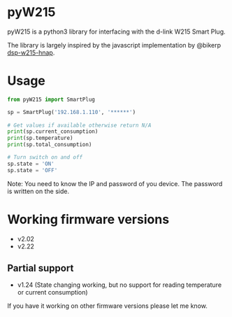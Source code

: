 # pyW215

pyW215 is a python3 library for interfacing with the d-link W215 Smart Plug.

The library is largely inspired by the javascript implementation by @bikerp [dsp-w215-hnap](https://github.com/bikerp/dsp-w215-hnap).

# Usage
```python
from pyW215 import SmartPlug

sp = SmartPlug('192.168.1.110', '******')
 
# Get values if available otherwise return N/A
print(sp.current_consumption)
print(sp.temperature)
print(sp.total_consumption)

# Turn switch on and off
sp.state = 'ON'
sp.state = 'OFF'
```

Note: You need to know the IP and password of you device. The password is written on the side.

# Working firmware versions
* v2.02
* v2.22

## Partial support
* v1.24 (State changing working, but no support for reading temperature or current consumption)

If you have it working on other firmware versions please let me know.

